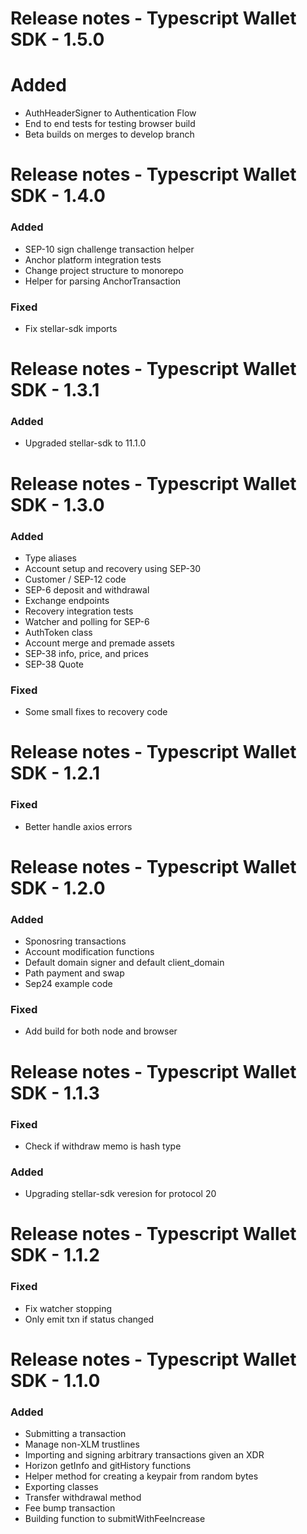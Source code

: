 # Release notes - Typescript Wallet SDK - 1.5.0

# Added
* AuthHeaderSigner to Authentication Flow
* End to end tests for testing browser build 
* Beta builds on merges to develop branch

# Release notes - Typescript Wallet SDK - 1.4.0

### Added
* SEP-10 sign challenge transaction helper
* Anchor platform integration tests
* Change project structure to monorepo
* Helper for parsing AnchorTransaction

### Fixed
* Fix stellar-sdk imports

# Release notes - Typescript Wallet SDK - 1.3.1

### Added
* Upgraded stellar-sdk to 11.1.0

# Release notes - Typescript Wallet SDK - 1.3.0

### Added
* Type aliases
* Account setup and recovery using SEP-30
* Customer / SEP-12 code
* SEP-6 deposit and withdrawal
* Exchange endpoints
* Recovery integration tests
* Watcher and polling for SEP-6
* AuthToken class
* Account merge and premade assets 
* SEP-38 info, price, and prices
* SEP-38 Quote

### Fixed
* Some small fixes to recovery code

# Release notes - Typescript Wallet SDK - 1.2.1

### Fixed
* Better handle axios errors

# Release notes - Typescript Wallet SDK - 1.2.0

### Added
* Sponosring transactions
* Account modification functions
* Default domain signer and default client_domain
* Path payment and swap
* Sep24 example code

### Fixed
* Add build for both node and browser

# Release notes - Typescript Wallet SDK - 1.1.3

### Fixed
* Check if withdraw memo is hash type 

### Added
* Upgrading stellar-sdk veresion for protocol 20


# Release notes - Typescript Wallet SDK - 1.1.2

### Fixed
* Fix watcher stopping
* Only emit txn if status changed


# Release notes - Typescript Wallet SDK - 1.1.0

### Added
* Submitting a transaction
* Manage non-XLM trustlines
* Importing and signing arbitrary transactions given an XDR
* Horizon getInfo and gitHistory functions
* Helper method for creating a keypair from random bytes
* Exporting classes
* Transfer withdrawal method
* Fee bump transaction
* Building function to submitWithFeeIncrease


